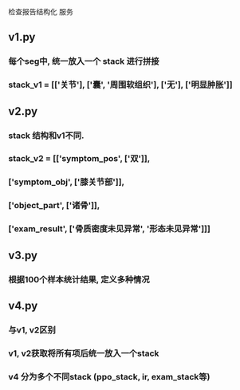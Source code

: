 检查报告结构化 服务

## v1.py 
### 每个seg中, 统一放入一个 stack 进行拼接
### stack_v1 = [['关节'], ['囊', '周围软组织'], ['无'], ['明显肿胀']]

## v2.py
### stack 结构和v1不同.
### stack_v2 = [['symptom_pos', ['双']],
###            ['symptom_obj', ['膝关节部']],
###            ['object_part', ['诸骨']],
###            ['exam_result', ['骨质密度未见异常', '形态未见异常']]]


## v3.py 
### 根据100个样本统计结果, 定义多种情况

## v4.py
### 与v1, v2区别
### v1, v2获取将所有项后统一放入一个stack
### v4 分为多个不同stack (ppo_stack, ir, exam_stack等)